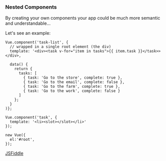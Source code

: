 ### Nested Components

By creating your own components your app could be much more semantic and understandable...

Let's see an example:



```
Vue.component('task-list', {
  // wrapped in a single root element (the div)
  template: '<div><task v-for="item in tasks">{{ item.task }}</task>></div>,
  
  data() {
    return {
      tasks: [
        { task: 'Go to the store', complete: true },
        { task: 'Go to the email', complete: false },
        { task: 'Go to the farm', complete: true },
        { task: 'Go to the work', complete: false }
      ]
    };
  }
)};

Vue.component('task', {
  template: '<li><slot></slot></li>'
});

new Vue({
  el:'#root',
});
```



[JSFiddle](https://jsfiddle.net/CruzJT/uyL0kxvm/)





